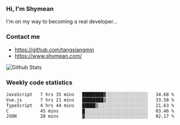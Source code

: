 ### Hi, I'm Shymean

I'm on my way to becoming a real developer...

### Contact me

- <https://github.com/tangxiangmin>
- <https://www.shymean.com/>

![Github Stats](https://github-readme-stats.vercel.app/api?username=tangxiangmin&show_icons=true&theme=dark)


###  Weekly code statistics

<!--START_SECTION:waka-->

```txt
JavaScript   7 hrs 35 mins   ████████▓░░░░░░░░░░░░░░░░   34.68 %
Vue.js       7 hrs 21 mins   ████████▒░░░░░░░░░░░░░░░░   33.58 %
TypeScript   4 hrs 44 mins   █████▒░░░░░░░░░░░░░░░░░░░   21.63 %
C            45 mins         █░░░░░░░░░░░░░░░░░░░░░░░░   03.46 %
JSON         28 mins         ▓░░░░░░░░░░░░░░░░░░░░░░░░   02.17 %
```

<!--END_SECTION:waka-->